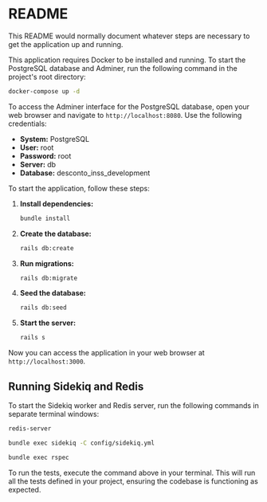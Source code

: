 # README

This README would normally document whatever steps are necessary to get the
application up and running.

This application requires Docker to be installed and running. To start the PostgreSQL database and Adminer, run the following command in the project's root directory:

```bash
docker-compose up -d
```

To access the Adminer interface for the PostgreSQL database, open your web browser and navigate to `http://localhost:8080`. Use the following credentials:

* **System:** PostgreSQL
* **User:** root
* **Password:** root
* **Server:** db
* **Database:** desconto_inss_development


To start the application, follow these steps:

1. **Install dependencies:**
   ```bash
   bundle install
   ```

2. **Create the database:**
   ```bash
   rails db:create
   ```

3. **Run migrations:**
   ```bash
   rails db:migrate
   ```

4. **Seed the database:**
   ```bash
   rails db:seed
   ```

5. **Start the server:**
   ```bash
   rails s
   ```

Now you can access the application in your web browser at `http://localhost:3000`.


## Running Sidekiq and Redis

To start the Sidekiq worker and Redis server, run the following commands in separate terminal windows:

```bash
redis-server
```

```bash
bundle exec sidekiq -C config/sidekiq.yml
```

```bash
bundle exec rspec
```

To run the tests, execute the command above in your terminal. This will run all the tests defined in your project, ensuring the codebase is functioning as expected.

